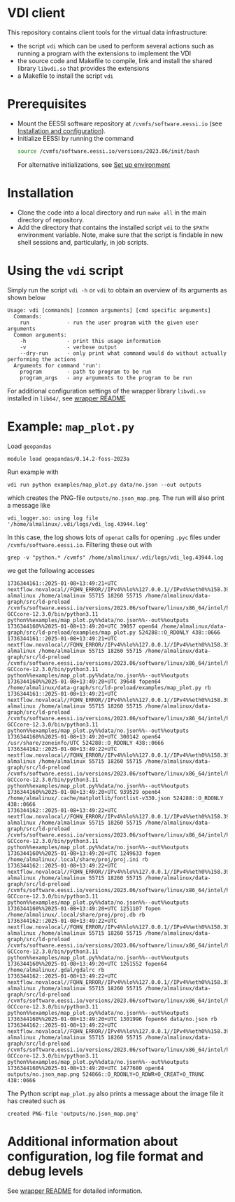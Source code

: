 # VDI client

This repository contains client tools for the virtual data infrastructure:

- the script `vdi` which can be used to perform several actions such as running a program with the extensions to implement the VDI
- the source code and Makefile to compile, link and install the shared library `libvdi.so` that provides the extensions
- a Makefile to install the script `vdi`

# Prerequisites
- Mount the EESSI software repository at `/cvmfs/software.eessi.io` (see [Installation and configuration](https://www.eessi.io/docs/getting_access/is_eessi_accessible/)).
- Initialize EESSI by running the command
  ```bash
  source /cvmfs/software.eessi.io/versions/2023.06/init/bash
  ```
  For alternative initializations, see [Set up environment](https://www.eessi.io/docs/using_eessi/setting_up_environment/)

# Installation
- Clone the code into a local directory and run `make all` in the main directory of repository.
- Add the directory that contains the installed script `vdi` to the `$PATH` environment variable. Note, make sure that the script is findable in new shell sessions and, particularly, in job scripts.

# Using the `vdi` script
Simply run the script `vdi -h` or `vdi` to obtain an overview of its arguments as shown below
```
Usage: vdi [commands] [common arguments] [cmd specific arguments]
  Commands:
    run            - run the user program with the given user arguments
  Common arguments:
    -h             - print this usage information
    -v             - verbose output
    --dry-run      - only print what command would do without actually performing the actions
  Arguments for command 'run':
    program        - path to program to be run
    program_args   - any arguments to the program to be run
```
For additional configuration settings of the wrapper library `libvdi.so` installed in `lib64/`, see [wrapper README](src/vdi_wrapper/README.md)

# Example: `map_plot.py`

Load `geopandas`
```
module load geopandas/0.14.2-foss-2023a
```
Run example with
```
vdi run python examples/map_plot.py data/no.json --out outputs
```
which creates the PNG-file `outputs/no.json_map.png`. The run will also print a message like
```
vdi_logger.so: using log file '/home/almalinux/.vdi/logs/vdi_log.43944.log'
```
In this case, the log shows lots of `openat` calls for opening `.pyc` files under `/cvmfs/software.eessi.io`. Filtering these out with
```
grep -v "python.* /cvmfs" /home/almalinux/.vdi/logs/vdi_log.43944.log
```
we get the following accesses
```
1736344161::2025-01-08+13:49:21+UTC nextflow.novalocal//FQHN_ERROR//IPv4%%lo%%127.0.0.1//IPv4%%eth0%%158.39.77.38//IPv6%%lo%%::1//IPv6%%eth0%%2001:700:2:8300::2079//IPv6%%eth0%%fe80::f816:3eff:fe4a:c151%eth0 almalinux /home/almalinux 55715 18260 55715 /home/almalinux/data-graph/src/ld-preload /cvmfs/software.eessi.io/versions/2023.06/software/linux/x86_64/intel/haswell/software/Python/3.11.3-GCCcore-12.3.0/bin/python3.11 python%%examples/map_plot.py%%data/no.json%%--out%%outputs 1736344160%%2025-01-08+13:49:20+UTC 39057 open64 /home/almalinux/data-graph/src/ld-preload/examples/map_plot.py 524288::O_RDONLY 438::0666
1736344161::2025-01-08+13:49:21+UTC nextflow.novalocal//FQHN_ERROR//IPv4%%lo%%127.0.0.1//IPv4%%eth0%%158.39.77.38//IPv6%%lo%%::1//IPv6%%eth0%%2001:700:2:8300::2079//IPv6%%eth0%%fe80::f816:3eff:fe4a:c151%eth0 almalinux /home/almalinux 55715 18260 55715 /home/almalinux/data-graph/src/ld-preload /cvmfs/software.eessi.io/versions/2023.06/software/linux/x86_64/intel/haswell/software/Python/3.11.3-GCCcore-12.3.0/bin/python3.11 python%%examples/map_plot.py%%data/no.json%%--out%%outputs 1736344160%%2025-01-08+13:49:20+UTC 39648 fopen64 /home/almalinux/data-graph/src/ld-preload/examples/map_plot.py rb
1736344161::2025-01-08+13:49:21+UTC nextflow.novalocal//FQHN_ERROR//IPv4%%lo%%127.0.0.1//IPv4%%eth0%%158.39.77.38//IPv6%%lo%%::1//IPv6%%eth0%%2001:700:2:8300::2079//IPv6%%eth0%%fe80::f816:3eff:fe4a:c151%eth0 almalinux /home/almalinux 55715 18260 55715 /home/almalinux/data-graph/src/ld-preload /cvmfs/software.eessi.io/versions/2023.06/software/linux/x86_64/intel/haswell/software/Python/3.11.3-GCCcore-12.3.0/bin/python3.11 python%%examples/map_plot.py%%data/no.json%%--out%%outputs 1736344160%%2025-01-08+13:49:20+UTC 300142 open64 /usr/share/zoneinfo/UTC 524288::O_RDONLY 438::0666
1736344162::2025-01-08+13:49:22+UTC nextflow.novalocal//FQHN_ERROR//IPv4%%lo%%127.0.0.1//IPv4%%eth0%%158.39.77.38//IPv6%%lo%%::1//IPv6%%eth0%%2001:700:2:8300::2079//IPv6%%eth0%%fe80::f816:3eff:fe4a:c151%eth0 almalinux /home/almalinux 55715 18260 55715 /home/almalinux/data-graph/src/ld-preload /cvmfs/software.eessi.io/versions/2023.06/software/linux/x86_64/intel/haswell/software/Python/3.11.3-GCCcore-12.3.0/bin/python3.11 python%%examples/map_plot.py%%data/no.json%%--out%%outputs 1736344160%%2025-01-08+13:49:20+UTC 939529 open64 /home/almalinux/.cache/matplotlib/fontlist-v330.json 524288::O_RDONLY 438::0666
1736344162::2025-01-08+13:49:22+UTC nextflow.novalocal//FQHN_ERROR//IPv4%%lo%%127.0.0.1//IPv4%%eth0%%158.39.77.38//IPv6%%lo%%::1//IPv6%%eth0%%2001:700:2:8300::2079//IPv6%%eth0%%fe80::f816:3eff:fe4a:c151%eth0 almalinux /home/almalinux 55715 18260 55715 /home/almalinux/data-graph/src/ld-preload /cvmfs/software.eessi.io/versions/2023.06/software/linux/x86_64/intel/haswell/software/Python/3.11.3-GCCcore-12.3.0/bin/python3.11 python%%examples/map_plot.py%%data/no.json%%--out%%outputs 1736344160%%2025-01-08+13:49:20+UTC 1249633 fopen /home/almalinux/.local/share/proj/proj.ini rb
1736344162::2025-01-08+13:49:22+UTC nextflow.novalocal//FQHN_ERROR//IPv4%%lo%%127.0.0.1//IPv4%%eth0%%158.39.77.38//IPv6%%lo%%::1//IPv6%%eth0%%2001:700:2:8300::2079//IPv6%%eth0%%fe80::f816:3eff:fe4a:c151%eth0 almalinux /home/almalinux 55715 18260 55715 /home/almalinux/data-graph/src/ld-preload /cvmfs/software.eessi.io/versions/2023.06/software/linux/x86_64/intel/haswell/software/Python/3.11.3-GCCcore-12.3.0/bin/python3.11 python%%examples/map_plot.py%%data/no.json%%--out%%outputs 1736344160%%2025-01-08+13:49:20+UTC 1251107 fopen /home/almalinux/.local/share/proj/proj.db rb
1736344162::2025-01-08+13:49:22+UTC nextflow.novalocal//FQHN_ERROR//IPv4%%lo%%127.0.0.1//IPv4%%eth0%%158.39.77.38//IPv6%%lo%%::1//IPv6%%eth0%%2001:700:2:8300::2079//IPv6%%eth0%%fe80::f816:3eff:fe4a:c151%eth0 almalinux /home/almalinux 55715 18260 55715 /home/almalinux/data-graph/src/ld-preload /cvmfs/software.eessi.io/versions/2023.06/software/linux/x86_64/intel/haswell/software/Python/3.11.3-GCCcore-12.3.0/bin/python3.11 python%%examples/map_plot.py%%data/no.json%%--out%%outputs 1736344160%%2025-01-08+13:49:20+UTC 1261552 fopen64 /home/almalinux/.gdal/gdalrc rb
1736344162::2025-01-08+13:49:22+UTC nextflow.novalocal//FQHN_ERROR//IPv4%%lo%%127.0.0.1//IPv4%%eth0%%158.39.77.38//IPv6%%lo%%::1//IPv6%%eth0%%2001:700:2:8300::2079//IPv6%%eth0%%fe80::f816:3eff:fe4a:c151%eth0 almalinux /home/almalinux 55715 18260 55715 /home/almalinux/data-graph/src/ld-preload /cvmfs/software.eessi.io/versions/2023.06/software/linux/x86_64/intel/haswell/software/Python/3.11.3-GCCcore-12.3.0/bin/python3.11 python%%examples/map_plot.py%%data/no.json%%--out%%outputs 1736344160%%2025-01-08+13:49:20+UTC 1301996 fopen64 data/no.json rb
1736344162::2025-01-08+13:49:22+UTC nextflow.novalocal//FQHN_ERROR//IPv4%%lo%%127.0.0.1//IPv4%%eth0%%158.39.77.38//IPv6%%lo%%::1//IPv6%%eth0%%2001:700:2:8300::2079//IPv6%%eth0%%fe80::f816:3eff:fe4a:c151%eth0 almalinux /home/almalinux 55715 18260 55715 /home/almalinux/data-graph/src/ld-preload /cvmfs/software.eessi.io/versions/2023.06/software/linux/x86_64/intel/haswell/software/Python/3.11.3-GCCcore-12.3.0/bin/python3.11 python%%examples/map_plot.py%%data/no.json%%--out%%outputs 1736344160%%2025-01-08+13:49:20+UTC 1477680 open64 outputs/no.json_map.png 524866::O_RDONLY+O_RDWR+O_CREAT+O_TRUNC 438::0666
```
The Python script `map_plot.py` also prints a message about the image file it has created such as
```
created PNG-file 'outputs/no.json_map.png'
```

# Additional information about configuration, log file format and debug levels
See [wrapper README](src/vdi_wrapper/README.md) for detailed information.
